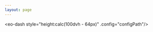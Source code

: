 ```yaml
---
layout: page
---
```


<script setup>
    import { withBase } from 'vitepress'
    console.log(import.meta)
    const configPath = new URL("./race-config.js",import.meta.url).href
</script>

<eo-dash style="height:calc(100dvh - 64px)" .config="configPath"/>
